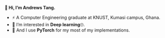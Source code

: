 **👋 Hi, I’m Andrews Tang.**
- :zap: A Computer Engineering graduate at KNUST, Kumasi campus, Ghana.
- 👀 I’m interested in **Deep learning**:roll_eyes:.
- 🌱 And I use **PyTorch** for my most of my implementations.
<!-- - 📫 How to reach me :  -->

<!---
atang277/atang277 is a ✨ special ✨ repository because its `README.md` (this file) appears on your GitHub profile.
You can click the Preview link to take a look at your changes.
--->

